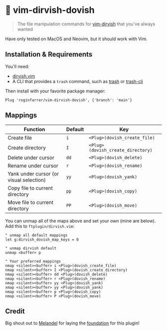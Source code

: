 # 🧰 vim-dirvish-dovish

> The file manipulation commands for [vim-dirvish][dirvish] that you've always wanted

Have only tested on MacOS and Neovim, but it should work with Vim.

## Installation & Requirements

You'll need:

* [dirvish.vim][dirvish]
* A CLI that provides a `trash` command, such as [trash](https://formulae.brew.sh/formula/trash) or [trash-cli](https://github.com/sindresorhus/trash-cli)

Then install with your favorite package manager:

```vim
Plug 'roginfarrer/vim-dirvish-dovish', {'branch': 'main'}
```

## Mappings

| Function                                | Default | Key                               |
| --------------------------------------- | ------- | --------------------------------- |
| Create file                             | `i`     | `<Plug>(dovish_create_file)`      |
| Create directory                        | `I`     | `<Plug>(dovish_create_directory)` |
| Delete under cursor                     | `dd`    | `<Plug>(dovish_delete)`           |
| Rename under cursor                     | `r`     | `<Plug>(dovish_rename)`           |
| Yank under cursor (or visual selection) | `yy`    | `<Plug>(dovish_yank)`             |
| Copy file to current directory          | `pp`    | `<Plug>(dovish_copy)`             |
| Move file to current directory          | `PP`    | `<Plug>(dovish_move)`             |

You can unmap all of the maps above and set your own (mine are below). Add this to `ftplugin/dirvish.vim`:

```vim
" unmap all default mappings
let g:dirvish_dovish_map_keys = 0

" unmap dirvish default
unmap <buffer> p

" Your preferred mappings
nmap <silent><buffer> i <Plug>(dovish_create_file)
nmap <silent><buffer> I <Plug>(dovish_create_directory)
nmap <silent><buffer> dd <Plug>(dovish_delete)
nmap <silent><buffer> r <Plug>(dovish_rename)
nmap <silent><buffer> yy <Plug>(dovish_yank)
xmap <silent><buffer> yy <Plug>(dovish_yank)
nmap <silent><buffer> p <Plug>(dovish_copy)
nmap <silent><buffer> P <Plug>(dovish_move)
```

[dirvish]: https://github.com/justinmk/vim-dirvish

## Credit

Big shout out to [Melandel](https://github.com/Melandel) for laying the [foundation](https://github.com/Melandel/desktop/blob/c323969e4bd48dda6dbceada3a7afe8bacdda0f5/setup/my_vimrc.vim#L976-L1147) for this plugin!
